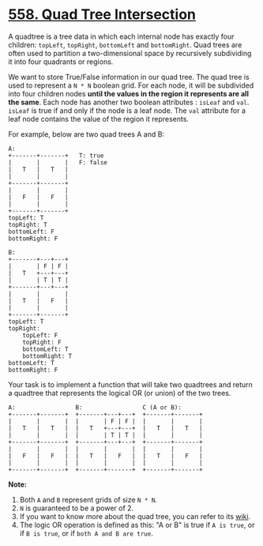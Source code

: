 # [558. Quad Tree Intersection](https://leetcode.com/problems/quad-tree-intersection/)

A quadtree is a tree data in which each internal node has exactly four children: `topLeft`, `topRight`, `bottomLeft` and `bottomRight`. Quad trees are often used to partition a two-dimensional space by recursively subdividing it into four quadrants or regions.

We want to store True/False information in our quad tree. The quad tree is used to represent a `N * N` boolean grid. For each node, it will be subdivided into four children nodes **until the values in the region it represents are all the same**. Each node has another two boolean attributes : `isLeaf` and `val`. `isLeaf` is true if and only if the node is a leaf node. The `val` attribute for a leaf node contains the value of the region it represents.

For example, below are two quad trees A and B:

    A:
    +-------+-------+   T: true
    |       |       |   F: false
    |   T   |   T   |
    |       |       |
    +-------+-------+
    |       |       |
    |   F   |   F   |
    |       |       |
    +-------+-------+
    topLeft: T
    topRight: T
    bottomLeft: F
    bottomRight: F

    B:
    +-------+---+---+
    |       | F | F |
    |   T   +---+---+
    |       | T | T |
    +-------+---+---+
    |       |       |
    |   T   |   F   |
    |       |       |
    +-------+-------+
    topLeft: T
    topRight:
        topLeft: F
        topRight: F
        bottomLeft: T
        bottomRight: T
    bottomLeft: T
    bottomRight: F

Your task is to implement a function that will take two quadtrees and return a quadtree that represents the logical OR (or union) of the two trees.

    A:                 B:                 C (A or B):
    +-------+-------+  +-------+---+---+  +-------+-------+
    |       |       |  |       | F | F |  |       |       |
    |   T   |   T   |  |   T   +---+---+  |   T   |   T   |
    |       |       |  |       | T | T |  |       |       |
    +-------+-------+  +-------+---+---+  +-------+-------+
    |       |       |  |       |       |  |       |       |
    |   F   |   F   |  |   T   |   F   |  |   T   |   F   |
    |       |       |  |       |       |  |       |       |
    +-------+-------+  +-------+-------+  +-------+-------+

**Note:**

1. Both `A` and `B` represent grids of size `N * N`.
2. `N` is guaranteed to be a power of 2.
3. If you want to know more about the quad tree, you can refer to its [wiki](https://www.wikiwand.com/en/Quadtree).
4. The logic OR operation is defined as this: "A or B" is true if `A is true`, or if `B is true`, or if `both A and B are true`.
